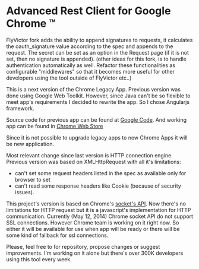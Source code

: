 # Advanced Rest Client for Google Chrome &trade;

FlyVictor fork adds the ability to append signatures to requests, it calculates the oauth_signature value according to the spec and appends to the request. The secret can be set as an option in the Request page (if it is not set, then no signature is appended).
(other ideas for this fork, is to handle authentication automatically as well. Refactor these functionalities as configurable "middlewares" so that it becomes more useful for other developers using the tool outside of FlyVictor etc..)


This is a next version of the Chrome Legacy App. Previous version was done using Google Web Toolkit. However, since Java can't be so flexible to meet app's requirements I decided to rewrite the app.
So I chose Angularjs framework.

Source code for previous app can be found at [Google Code](https://code.google.com/p/chrome-rest-client/).
And working app can be found in [Chrome Web Store](https://chrome.google.com/webstore/detail/advanced-rest-client/hgmloofddffdnphfgcellkdfbfbjeloo)

Since it is not possible to upgrade legacy apps to new Chrome Apps it will be new application.

Most relevant change since last version is HTTP connection engine. Previous version was based on XMLHttpRequest with all it's limitations:
* can't set some request headers listed in the spec as available only for browser to set
* can't read some response headers like Cookie (because of security issues).

This project's version is based on Chrome's [socket's API](https://developer.chrome.com/apps/sockets_tcp). Now there's no limitations for HTTP request but it is a javascript's implementation for HTTP communication.
Currently (May 12, 2014) Chrome socket API do not support SSL connections. However Chrome team is working on it right now. So either it will be available for use when app will be ready or there will be some kind of fallback for ssl connections.

Please, feel free to for repository, propose changes or suggest improvements. I'm working on it alone but there's over 300K developers using this tool every week.
